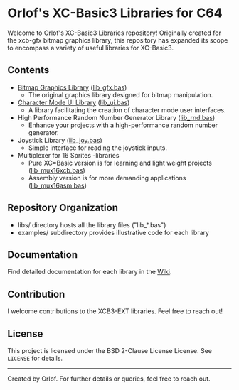 # Orlof's XC-Basic3 Libraries for C64

Welcome to Orlof's XC-Basic3 Libraries repository! Originally created for the xcb-gfx bitmap graphics library, this repository has expanded its scope to encompass a variety of useful libraries for XC-Basic3.

## Contents
- [Bitmap Graphics Library](https://github.com/orlof/xcb3-gfx/wiki/Bitmap-Graphics-Library) ([lib_gfx.bas](libs/lib_gfx.bas))
  - The original graphics library designed for bitmap manipulation.
- [Character Mode UI Library](https://github.com/orlof/xcb3-gfx/wiki/Character-Mode-UI-Library) ([lib_ui.bas](libs/lib_ui.bas))
  - A library facilitating the creation of character mode user interfaces.
- High Performance Random Number Generator Library ([lib_rnd.bas](libs/lib_rnd.bas))
  - Enhance your projects with a high-performance random number generator.
- Joystick Library ([lib_joy.bas](libs/lib_joy.bas))
  - Simple interface for reading the joystick inputs.
- Multiplexer for 16 Sprites -libraries
  - Pure XC=Basic version is for learning and light weight projects ([lib_mux16xcb.bas](libs/lib_mux16xcb.bas))
  - Assembly version is for more demanding applications ([lib_mux16asm.bas](libs/lib_mux16asm.bas))

## Repository Organization
- libs/ directory hosts all the library files ("lib_*.bas")
- examples/ subdirectory provides illustrative code for each library

## Documentation
Find detailed documentation for each library in the [Wiki](https://github.com/orlof/xcb3-gfx/wiki).

## Contribution
I welcome contributions to the XCB3-EXT libraries. Feel free to reach out!

## License
This project is licensed under the BSD 2-Clause License License. See `LICENSE` for details.

---

Created by Orlof. For further details or queries, feel free to reach out.
